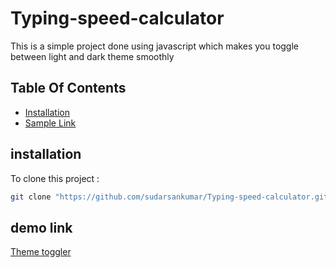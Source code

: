 # Typing-speed-calculator
This is a simple project done using javascript which makes you toggle between light and dark theme smoothly
## Table Of Contents
- [Installation](#installation)
- [Sample Link](#sample-link)

## installation
To clone this project :

```bash
git clone "https://github.com/sudarsankumar/Typing-speed-calculator.git"
```

## demo link
[Theme toggler](https://sudarsankumar.github.io/Typing-speed-calculator/)